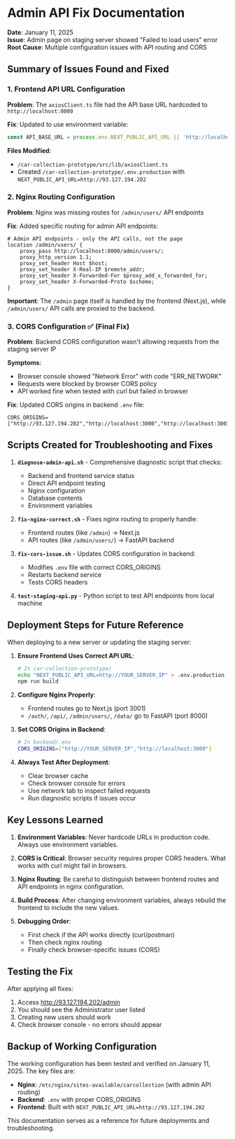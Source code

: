 # Admin API Fix Documentation

**Date**: January 11, 2025  
**Issue**: Admin page on staging server showed "Failed to load users" error  
**Root Cause**: Multiple configuration issues with API routing and CORS

## Summary of Issues Found and Fixed

### 1. Frontend API URL Configuration
**Problem**: The `axiosClient.ts` file had the API base URL hardcoded to `http://localhost:8000`

**Fix**: Updated to use environment variable:
```typescript
const API_BASE_URL = process.env.NEXT_PUBLIC_API_URL || 'http://localhost:8000';
```

**Files Modified**:
- `/car-collection-prototype/src/lib/axiosClient.ts`
- Created `/car-collection-prototype/.env.production` with `NEXT_PUBLIC_API_URL=http://93.127.194.202`

### 2. Nginx Routing Configuration
**Problem**: Nginx was missing routes for `/admin/users/` API endpoints

**Fix**: Added specific routing for admin API endpoints:
```nginx
# Admin API endpoints - only the API calls, not the page
location /admin/users/ {
    proxy_pass http://localhost:8000/admin/users/;
    proxy_http_version 1.1;
    proxy_set_header Host $host;
    proxy_set_header X-Real-IP $remote_addr;
    proxy_set_header X-Forwarded-For $proxy_add_x_forwarded_for;
    proxy_set_header X-Forwarded-Proto $scheme;
}
```

**Important**: The `/admin` page itself is handled by the frontend (Next.js), while `/admin/users/` API calls are proxied to the backend.

### 3. CORS Configuration ✅ (Final Fix)
**Problem**: Backend CORS configuration wasn't allowing requests from the staging server IP

**Symptoms**:
- Browser console showed "Network Error" with code "ERR_NETWORK"
- Requests were blocked by browser CORS policy
- API worked fine when tested with curl but failed in browser

**Fix**: Updated CORS origins in backend `.env` file:
```
CORS_ORIGINS=["http://93.127.194.202","http://localhost:3000","http://localhost:3001"]
```

## Scripts Created for Troubleshooting and Fixes

1. **`diagnose-admin-api.sh`** - Comprehensive diagnostic script that checks:
   - Backend and frontend service status
   - Direct API endpoint testing
   - Nginx configuration
   - Database contents
   - Environment variables

2. **`fix-nginx-correct.sh`** - Fixes nginx routing to properly handle:
   - Frontend routes (like `/admin`) → Next.js
   - API routes (like `/admin/users/`) → FastAPI backend

3. **`fix-cors-issue.sh`** - Updates CORS configuration in backend:
   - Modifies `.env` file with correct CORS_ORIGINS
   - Restarts backend service
   - Tests CORS headers

4. **`test-staging-api.py`** - Python script to test API endpoints from local machine

## Deployment Steps for Future Reference

When deploying to a new server or updating the staging server:

1. **Ensure Frontend Uses Correct API URL**:
   ```bash
   # In car-collection-prototype/
   echo "NEXT_PUBLIC_API_URL=http://YOUR_SERVER_IP" > .env.production
   npm run build
   ```

2. **Configure Nginx Properly**:
   - Frontend routes go to Next.js (port 3001)
   - `/auth/`, `/api/`, `/admin/users/`, `/data/` go to FastAPI (port 8000)

3. **Set CORS Origins in Backend**:
   ```bash
   # In backend/.env
   CORS_ORIGINS=["http://YOUR_SERVER_IP","http://localhost:3000"]
   ```

4. **Always Test After Deployment**:
   - Clear browser cache
   - Check browser console for errors
   - Use network tab to inspect failed requests
   - Run diagnostic scripts if issues occur

## Key Lessons Learned

1. **Environment Variables**: Never hardcode URLs in production code. Always use environment variables.

2. **CORS is Critical**: Browser security requires proper CORS headers. What works with curl might fail in browsers.

3. **Nginx Routing**: Be careful to distinguish between frontend routes and API endpoints in nginx configuration.

4. **Build Process**: After changing environment variables, always rebuild the frontend to include the new values.

5. **Debugging Order**:
   - First check if the API works directly (curl/postman)
   - Then check nginx routing
   - Finally check browser-specific issues (CORS)

## Testing the Fix

After applying all fixes:

1. Access http://93.127.194.202/admin
2. You should see the Administrator user listed
3. Creating new users should work
4. Check browser console - no errors should appear

## Backup of Working Configuration

The working configuration has been tested and verified on January 11, 2025. The key files are:

- **Nginx**: `/etc/nginx/sites-available/carcollection` (with admin API routing)
- **Backend**: `.env` with proper CORS_ORIGINS
- **Frontend**: Built with `NEXT_PUBLIC_API_URL=http://93.127.194.202`

This documentation serves as a reference for future deployments and troubleshooting.